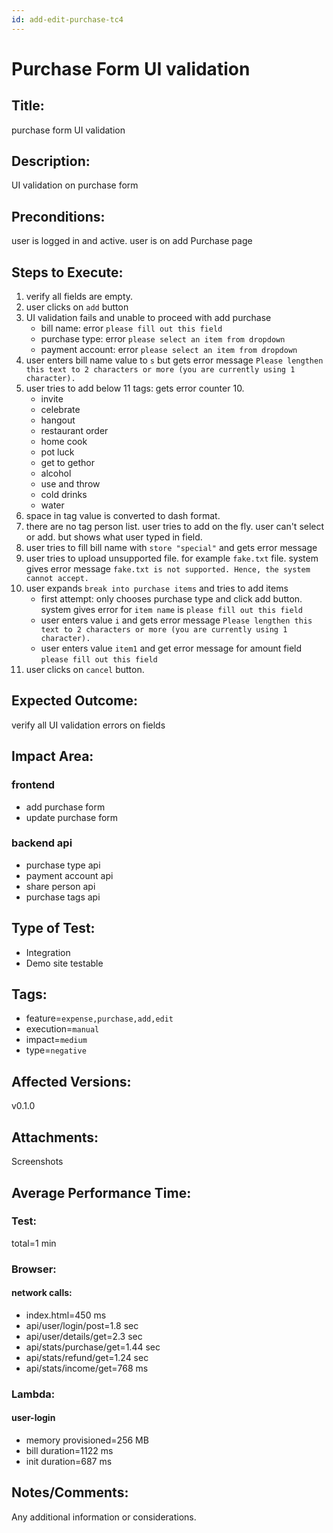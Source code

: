 ```yaml
---
id: add-edit-purchase-tc4
---
```


# Purchase Form UI validation

## Title:

purchase form UI validation

## Description:

UI validation on purchase form

## Preconditions:

user is logged in and active. user is on add Purchase page

## Steps to Execute:

1. verify all fields are empty.
2. user clicks on `add` button
3. UI validation fails and unable to proceed with add purchase
   - bill name: error `please fill out this field`
   - purchase type: error `please select an item from dropdown`
   - payment account: error `please select an item from dropdown`
4. user enters bill name value to `s` but gets error message `Please lengthen this text to 2 characters or more (you are currently using 1 character).`
5. user tries to add below 11 tags: gets error counter 10.
   - invite
   - celebrate
   - hangout
   - restaurant order
   - home cook
   - pot luck
   - get to gethor
   - alcohol
   - use and throw
   - cold drinks
   - water
6. space in tag value is converted to dash format.
7. there are no tag person list. user tries to add on the fly. user can't select or add. but shows what user typed in field.
8. user tries to fill bill name with `store "special"` and gets error message
9. user tries to upload unsupported file. for example `fake.txt` file. system gives error message `fake.txt is not supported. Hence, the system cannot accept.`
10. user expands `break into purchase items` and tries to add items
    - first attempt: only chooses purchase type and click add button. system gives error for `item name` is `please fill out this field`
    - user enters value `i` and gets error message `Please lengthen this text to 2 characters or more (you are currently using 1 character).`
    - user enters value `item1` and get error message for amount field `please fill out this field`
11. user clicks on `cancel` button.

## Expected Outcome:

verify all UI validation errors on fields

## Impact Area:

### frontend

- add purchase form
- update purchase form

### backend api

- purchase type api
- payment account api
- share person api
- purchase tags api

## Type of Test:

- Integration
- Demo site testable

## Tags:

- feature=`expense,purchase,add,edit`
- execution=`manual`
- impact=`medium`
- type=`negative`

## Affected Versions:

v0.1.0

## Attachments:

Screenshots

## Average Performance Time:

### Test:

total=1 min

### Browser:

#### network calls:

- index.html=450 ms
- api/user/login/post=1.8 sec
- api/user/details/get=2.3 sec
- api/stats/purchase/get=1.44 sec
- api/stats/refund/get=1.24 sec
- api/stats/income/get=768 ms

### Lambda:

#### user-login

- memory provisioned=256 MB
- bill duration=1122 ms
- init duration=687 ms

## Notes/Comments:

Any additional information or considerations.

